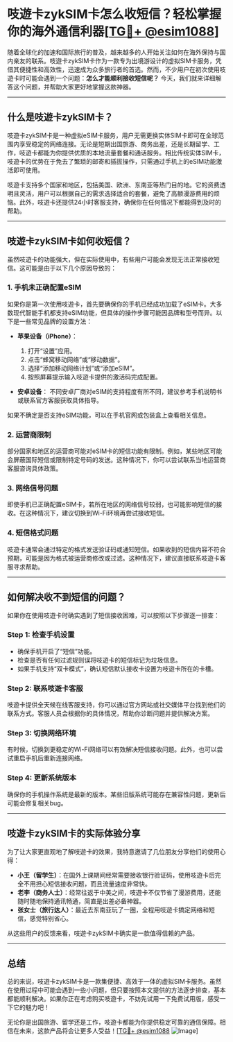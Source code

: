 # 吱遊卡zykSIM卡怎么收短信？轻松掌握你的海外通信利器[[TG💪+ @esim1088](https://t.me/s/esim1088)]

随着全球化的加速和国际旅行的普及，越来越多的人开始关注如何在海外保持与国内亲友的联系。吱遊卡zykSIM卡作为一款专为出境游设计的虚拟SIM卡服务，凭借其便捷性和高效性，迅速成为众多旅行者的首选。然而，不少用户在初次使用吱遊卡时可能会遇到一个问题：**怎么才能顺利接收短信呢？** 今天，我们就来详细解答这个问题，并帮助大家更好地掌握这款神器。

---

## 什么是吱遊卡zykSIM卡？

吱遊卡zykSIM卡是一种虚拟eSIM卡服务，用户无需更换实体SIM卡即可在全球范围内享受稳定的网络连接。无论是短期出国旅游、商务出差，还是长期留学、工作，吱遊卡都能为你提供优质的本地流量套餐和通话服务。相比传统实体SIM卡，吱遊卡的优势在于免去了繁琐的邮寄和插拔操作，只需通过手机上的eSIM功能激活即可使用。

吱遊卡支持多个国家和地区，包括美国、欧洲、东南亚等热门目的地。它的资费透明且灵活，用户可以根据自己的需求选择适合的套餐，避免了高额漫游费用的烦恼。此外，吱遊卡还提供24小时客服支持，确保你在任何情况下都能得到及时的帮助。

---

## 吱遊卡zykSIM卡如何收短信？

虽然吱遊卡的功能强大，但在实际使用中，有些用户可能会发现无法正常接收短信。这可能是由于以下几个原因导致的：

### 1. **手机未正确配置eSIM**
  
如果你是第一次使用吱遊卡，首先要确保你的手机已经成功加载了eSIM卡。大多数现代智能手机都支持eSIM功能，但具体的操作步骤可能因品牌和型号而异。以下是一些常见品牌的设置方法：

- **苹果设备（iPhone）**：
  1. 打开“设置”应用。
  2. 点击“蜂窝移动网络”或“移动数据”。
  3. 选择“添加移动网络计划”或“添加eSIM”。
  4. 按照屏幕提示输入吱遊卡提供的激活码完成配置。

- **安卓设备**：
  不同安卓厂商对eSIM的支持程度有所不同，建议参考手机说明书或联系官方客服获取具体指导。

如果不确定是否支持eSIM功能，可以在手机官网或包装盒上查看相关信息。

### 2. **运营商限制**

部分国家和地区的运营商可能对eSIM卡的短信功能有限制。例如，某些地区可能会屏蔽国际短信或限制特定号码的发送。这种情况下，你可以尝试联系当地运营商客服咨询具体政策。

### 3. **网络信号问题**

即使手机已正确配置eSIM卡，若所在地区的网络信号较弱，也可能影响短信的接收。在这种情况下，建议切换到Wi-Fi环境再尝试接收短信。

### 4. **短信格式问题**

吱遊卡通常会通过特定的格式发送验证码或通知短信。如果收到的短信内容不符合预期，可能是因为格式被运营商修改或过滤。这种情况下，建议直接联系吱遊卡客服寻求帮助。

---

## 如何解决收不到短信的问题？

如果你在使用吱遊卡时确实遇到了短信接收困难，可以按照以下步骤逐一排查：

### Step 1: 检查手机设置

- 确保手机开启了“短信”功能。
- 检查是否有任何过滤规则误将吱遊卡的短信标记为垃圾信息。
- 如果手机支持“双卡模式”，确认短信默认接收卡设置为吱遊卡所在的卡槽。

### Step 2: 联系吱遊卡客服

吱遊卡提供全天候在线客服支持，你可以通过官方网站或社交媒体平台找到他们的联系方式。客服人员会根据你的具体情况，帮助你诊断问题并提供解决方案。

### Step 3: 切换网络环境

有时候，切换到更稳定的Wi-Fi网络可以有效解决短信接收问题。此外，也可以尝试重启手机后重新连接网络。

### Step 4: 更新系统版本

确保你的手机操作系统是最新的版本。某些旧版系统可能存在兼容性问题，更新后可能会修复相关bug。

---

## 吱遊卡zykSIM卡的实际体验分享

为了让大家更直观地了解吱遊卡的效果，我特意邀请了几位朋友分享他们的使用心得：

- **小王（留学生）**：在国外上课期间经常需要接收银行验证码，使用吱遊卡后完全不用担心短信接收问题，而且流量速度非常快。
- **老李（商务人士）**：经常往返于中美之间，吱遊卡不仅节省了漫游费用，还能随时随地保持通讯畅通，简直是出差必备神器。
- **张女士（旅行达人）**：最近去东南亚玩了一圈，全程用吱遊卡搞定网络和短信，感觉特别省心。

从这些用户的反馈来看，吱遊卡zykSIM卡确实是一款值得信赖的产品。

---

## 总结

总的来说，吱遊卡zykSIM卡是一款集便捷、高效于一体的虚拟SIM卡服务。虽然在使用过程中可能会遇到一些小问题，但只要按照本文提供的方法逐步排查，基本都能顺利解决。如果你正在考虑购买吱遊卡，不妨先试用一下免费试用版，感受一下它的魅力吧！

无论你是出国旅游、留学还是工作，吱遊卡都能为你提供稳定可靠的通信保障。相信在未来，这款产品将会让更多人受益！[[TG💪+ @esim1088](https://t.me/s/esim1088) ![Image](https://i.postimg.cc/4NQfJmqS/Snipaste-2025-05-13-00-14-12.png)]
